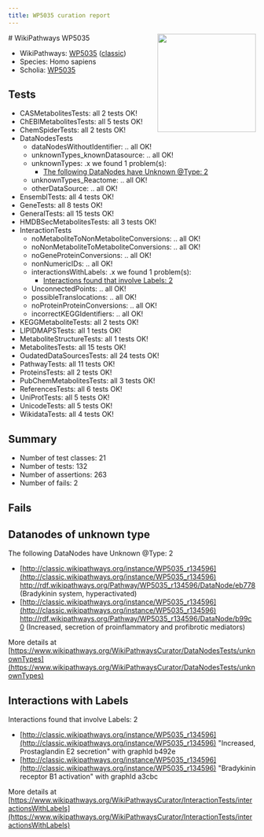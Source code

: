 ```yaml
---
title: WP5035 curation report
---
```


<img style="float: right; width: 200px" src="https://upload.wikimedia.org/wikipedia/commons/thumb/8/83/Wplogo_with_text_500.png/640px-Wplogo_with_text_500.png" />
# WikiPathways WP5035

* WikiPathways: [WP5035](https://wikipathways.org/pathways/WP5035) ([classic](https://classic.wikipathways.org/instance/WP5035))
* Species: Homo sapiens
* Scholia: [WP5035](https://scholia.toolforge.org/wikipathways/WP5035)
## Tests
* CASMetabolitesTests: all 2 tests OK!
* ChEBIMetabolitesTests: all 5 tests OK!
* ChemSpiderTests: all 2 tests OK!
* DataNodesTests
    * dataNodesWithoutIdentifier: .. all OK!
    * unknownTypes_knownDatasource: .. all OK!
    * unknownTypes: .x we found 1 problem(s):
        * [The following DataNodes have Unknown @Type: 2](#839973e0)
    * unknownTypes_Reactome: .. all OK!
    * otherDataSource: .. all OK!
* EnsemblTests: all 4 tests OK!
* GeneTests: all 8 tests OK!
* GeneralTests: all 15 tests OK!
* HMDBSecMetabolitesTests: all 3 tests OK!
* InteractionTests
    * noMetaboliteToNonMetaboliteConversions: .. all OK!
    * noNonMetaboliteToMetaboliteConversions: .. all OK!
    * noGeneProteinConversions: .. all OK!
    * nonNumericIDs: .. all OK!
    * interactionsWithLabels: .x we found 1 problem(s):
        * [Interactions found that involve Labels: 2](#630d2679)
    * UnconnectedPoints: .. all OK!
    * possibleTranslocations: .. all OK!
    * noProteinProteinConversions: .. all OK!
    * incorrectKEGGIdentifiers: .. all OK!
* KEGGMetaboliteTests: all 2 tests OK!
* LIPIDMAPSTests: all 1 tests OK!
* MetaboliteStructureTests: all 1 tests OK!
* MetabolitesTests: all 15 tests OK!
* OudatedDataSourcesTests: all 24 tests OK!
* PathwayTests: all 11 tests OK!
* ProteinsTests: all 2 tests OK!
* PubChemMetabolitesTests: all 3 tests OK!
* ReferencesTests: all 6 tests OK!
* UniProtTests: all 5 tests OK!
* UnicodeTests: all 5 tests OK!
* WikidataTests: all 4 tests OK!


## Summary

* Number of test classes: 21
* Number of tests: 132
* Number of assertions: 263
* Number of fails: 2

## Fails

<a name="839973e0" />

## Datanodes of unknown type

The following DataNodes have Unknown @Type: 2

* [http://classic.wikipathways.org/instance/WP5035_r134596](http://classic.wikipathways.org/instance/WP5035_r134596) http://rdf.wikipathways.org/Pathway/WP5035_r134596/DataNode/eb778 (Bradykinin system, hyperactivated)
* [http://classic.wikipathways.org/instance/WP5035_r134596](http://classic.wikipathways.org/instance/WP5035_r134596) http://rdf.wikipathways.org/Pathway/WP5035_r134596/DataNode/b99c0 (Increased, secretion of proinflammatory and profibrotic mediators)


More details at [https://www.wikipathways.org/WikiPathwaysCurator/DataNodesTests/unknownTypes](https://www.wikipathways.org/WikiPathwaysCurator/DataNodesTests/unknownTypes)

<a name="630d2679" />

## Interactions with Labels

Interactions found that involve Labels: 2

* [http://classic.wikipathways.org/instance/WP5035_r134596](http://classic.wikipathways.org/instance/WP5035_r134596) "Increased, Prostaglandin E2 secretion" with graphId b492e
* [http://classic.wikipathways.org/instance/WP5035_r134596](http://classic.wikipathways.org/instance/WP5035_r134596) "Bradykinin receptor B1 activation" with graphId a3cbc


More details at [https://www.wikipathways.org/WikiPathwaysCurator/InteractionTests/interactionsWithLabels](https://www.wikipathways.org/WikiPathwaysCurator/InteractionTests/interactionsWithLabels)

